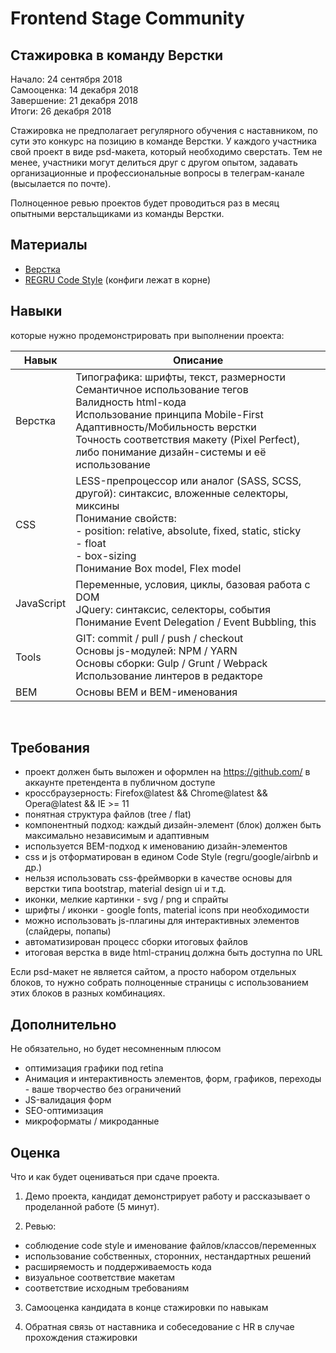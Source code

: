 Frontend Stage Community
===================
## Стажировка в команду Верстки

Начало: 24 сентября 2018<br>
Самооценка: 14 декабря 2018<br>
Завершение: 21 декабря 2018<br>
Итоги: 26 декабря 2018

Стажировка не предполагает регулярного обучения с наставником, по сути это конкурс на позицию в команде Верстки. У каждого участника свой проект в виде psd-макета, который необходимо сверстать. Тем не менее, участники могут делиться друг с другом опытом, задавать организационные и профессиональные вопросы в телеграм-канале (высылается по почте).

Полноценное ревью проектов будет проводиться раз в месяц опытными верстальщиками из команды Верстки.

## Материалы
- [Верстка](https://www.mindmeister.com/974906786)
- [REGRU Code Style](https://github.com/regru/frontend-stage/edit/master/CODESTYLE.md) (конфиги лежат в корне)


## Навыки
которые нужно продемонстрировать при выполнении проекта:

| Навык      | Описание                                                                                                                                                                                                                  |
|------------|---------------------------------------------------------------------------------------------------------------------------------------------------------------------------------------------------------------------------|
| Верстка    | Типографика: шрифты, текст, размерности<br>Семантичное использование тегов<br>Валидность html-кода<br>Использование принципа Mobile-First<br>Адаптивность/Мобильность верстки<br>Точность соответствия макету (Pixel Perfect), либо понимание дизайн-системы и её использование               |
| CSS        | LESS-препроцессор или аналог (SASS, SCSS, другой): синтаксис, вложенные селекторы, миксины<br>Понимание свойств: <br>- position: relative, absolute, fixed, static, sticky<br>- float <br>- box-sizing<br>  Понимание Box model, Flex model |
| JavaScript | Переменные, условия, циклы, базовая работа с DOM <br>JQuery: синтаксис, селекторы, события <br>Понимание Event Delegation / Event Bubbling, this                                                                                  |
| Tools      | GIT: commit / pull / push / checkout <br>Основы js-модулей: NPM / YARN <br>Основы сборки: Gulp / Grunt / Webpack <br>Использование линтеров в редакторе                                                                               |
| BEM        | Основы BEM и BEM-именования                                                                                                                                                                                               |

<br>

## Требования
- проект должен быть выложен и оформлен на https://github.com/ в аккаунте претендента в публичном доступе
- кроссбраузерность: Firefox@latest && Chrome@latest && Opera@latest && IE >= 11
- понятная структура файлов (tree / flat)
- компонентный подход: каждый дизайн-элемент (блок) должен быть максимально независимым и адаптивным
- используется BEM-подход к именованию дизайн-элементов
- css и js отформатирован в едином Code Style (regru/google/airbnb и др.)
- нельзя использовать css-фреймворки в качестве основы для верстки типа bootstrap, material design ui и т.д.
- иконки, мелкие картинки - svg / png и спрайты
- шрифты / иконки - google fonts, material icons при необходимости
- можно использовать js-плагины для интерактивных элементов (слайдеры, попапы)
- автоматизирован процесс сборки итоговых файлов
- итоговая верстка в виде html-страниц должна быть доступна по URL

Если psd-макет не является сайтом, а просто набором отдельных блоков, то нужно собрать полноценные страницы
с использованием этих блоков в разных комбинациях.


## Дополнительно
Не обязательно, но будет несомненным плюсом

- оптимизация графики под retina
- Анимация и интерактивность элементов, форм, графиков, переходы - ваше творчество без ограничений
- JS-валидация форм
- SEO-оптимизация
- микроформаты / микроданные

## Оценка
Что и как будет оцениваться при сдаче проекта.

1. Демо проекта, кандидат демонстрирует работу и рассказывает о проделанной работе (5 минут).

2. Ревью: 

- соблюдение code style и именование файлов/классов/переменных
- использование собственных, сторонних, нестандартных решений
- расширяемость и поддерживаемость кода
- визуальное соответствие макетам
- соответствие исходным требованиям

3. Самооценка кандидата в конце стажировки по навыкам

4. Обратная связь от наставника и собеседование с HR в случае прохождения стажировки



